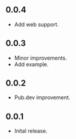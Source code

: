 ## 0.0.4

* Add web support.

## 0.0.3

* Minor improvements.
* Add example.

## 0.0.2

* Pub.dev improvement.

## 0.0.1

* Inital release.